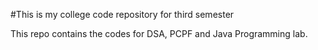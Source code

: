 #This is my college code repository for third semester

This repo contains the codes for DSA, PCPF and Java Programming lab.
